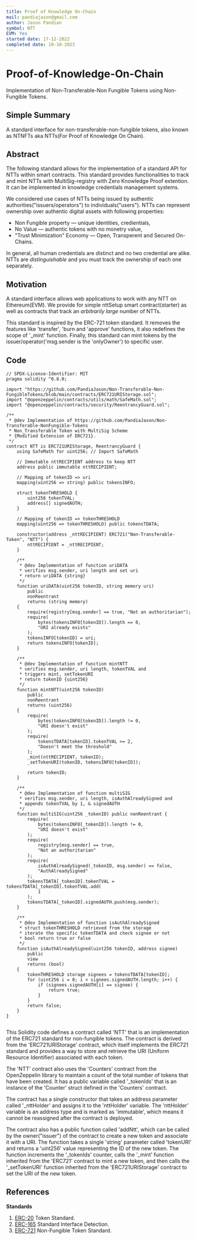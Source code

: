 ```yaml
---
title: Proof of Knowledge On-Chain
mail: pandiajason@gmail.com
author: Jason Pandian
symbol: NTT
EVM: Yes
started date: 17-12-2022
completed date: 10-10-2023
---
```


# Proof-of-Knowledge-On-Chain
Implementation of Non-Transferable-Non Fungible Tokens using Non-Fungible Tokens.

## Simple Summary

A standard interface for non-transferable-non-fungible tokens, also known as NTNFTs aka NTTs(For Proof of Knowledge On Chain).

## Abstract

The following standard allows for the implementation of a standard API for NTTs within smart contracts. This standard provides functionalities to track and mint NTTs with MultiSig-registry with Zero Knowledge Proof extention. It can be implemented in knowledge credentials management systems.

We considered use cases of NTTs being issued by authentic authorities("issuers/operators") to individuals("users"). NTTs can represent ownership over authentic digital assets with following properties:

- Non Fungible property — unique identities, credientials,
- No Value — authentic tokens with no monetry value,
- "Trust Minimization" Economy — Open, Transperent and Secured On-Chains.

In general, all human credentials are distinct and no two credential are alike. NTTs are *distinguishable* and you must track the ownership of each one separately.

## Motivation

A standard interface allows web applications to work with any NTT on Ethereum(EVM). We provide for simple nttSetup smart contract(starter) as well as contracts that track an *arbitrarily large* number of NTTs.

This standard is inspired by the ERC-721 token standard. It removes the features like 'transfer', 'burn and 'approve' functions, it also redefines the scope of '_mint' function. Finally, this standard can mint tokens by the issuer/operator('msg.sender is the 'onlyOwner') to specific user.


## Code

```solidity
// SPDX-License-Identifier: MIT
pragma solidity ^0.8.0;

import "https://github.com/PandiaJason/Non-Transferable-Non-FungibleTokens/blob/main/contracts/ERC721URIStorage.sol";
import "@openzeppelin/contracts/utils/math/SafeMath.sol";
import "@openzeppelin/contracts/security/ReentrancyGuard.sol";

/**
 * @dev Implementation of https://github.com/PandiaJason/Non-Transferable-NonFungible-Tokens
 * Non_Transferable Token with MultiSig Scheme
 * {Modified Extension of ERC721}.
 */
contract NTT is ERC721URIStorage, ReentrancyGuard {
    using SafeMath for uint256; // Import SafeMath

    // Immutable nttRECIPIENT address to keep NTT
    address public immutable nttRECIPIENT;

    // Mapping of tokenID => uri
    mapping(uint256 => string) public tokensINFO;

    struct tokenTHRESHOLD {
        uint256 tokenTVAL;
        address[] signedAUTH;
    }

    // Mapping of tokenID => tokenTHRESHOLD
    mapping(uint256 => tokenTHRESHOLD) public tokensTDATA;

    constructor(address _nttRECIPIENT) ERC721("Non-Transferable-Token", "NTT") {
        nttRECIPIENT = _nttRECIPIENT;
    }

    /**
     * @dev Implementation of function uriDATA
     * verifies msg.sender, uri length and set uri
     * return uriDATA {string}
     */
    function uriDATA(uint256 tokenID, string memory uri)
        public
        nonReentrant
        returns (string memory)
    {
        require(registry[msg.sender] == true, "Not an authoritarian");
        require(
            bytes(tokensINFO[tokenID]).length == 0,
            "URI already exists"
        );
        tokensINFO[tokenID] = uri;
        return tokensINFO[tokenID];
    }

    /**
     * @dev Implementation of function mintNTT
     * verifies msg.sender, uri length, tokenTVAL and
     * triggers mint, setTokenURI
     * return tokenID {uint256}
     */
    function mintNTT(uint256 tokenID)
        public
        nonReentrant
        returns (uint256)
    {
        require(
            bytes(tokensINFO[tokenID]).length != 0,
            "URI doesn't exist"
        );
        require(
            tokensTDATA[tokenID].tokenTVAL >= 2,
            "Doesn't meet the threshold"
        );
        _mint(nttRECIPIENT, tokenID);
        _setTokenURI(tokenID, tokensINFO[tokenID]);

        return tokenID;
    }

    /**
     * @dev Implementation of function multiSIG
     * verifies msg.sender, uri length, isAuthAlreadySigned and
     * appends tokenTVAL by 1, & signedAUTH
     */
    function multiSIG(uint256 _tokenID) public nonReentrant {
        require(
            bytes(tokensINFO[_tokenID]).length != 0,
            "URI doesn't exist"
        );
        require(
            registry[msg.sender] == true,
            "Not an authoritarian"
        );
        require(
            isAuthAlreadySigned(_tokenID, msg.sender) == false,
            "AuthAlreadySigned"
        );
        tokensTDATA[_tokenID].tokenTVAL = tokensTDATA[_tokenID].tokenTVAL.add(
            1
        );
        tokensTDATA[_tokenID].signedAUTH.push(msg.sender);
    }

    /**
     * @dev Implementation of function isAuthAlreadySigned
     * struct tokenTHRESHOLD retrieved from the storage
     * iterate the specific tokenTDATA and check signee or not
     * bool return true or false
     */
    function isAuthAlreadySigned(uint256 tokenID, address signee)
        public
        view
        returns (bool)
    {
        tokenTHRESHOLD storage signees = tokensTDATA[tokenID];
        for (uint256 i = 0; i < signees.signedAUTH.length; i++) {
            if (signees.signedAUTH[i] == signee) {
                return true;
            }
        }
        return false;
    }
}


```

This Solidity code defines a contract called 'NTT' that is an implementation of the ERC721 standard for non-fungible tokens. The contract is derived from the 'ERC721URIStorage' contract, which itself implements the ERC721 standard and provides a way to store and retrieve the URI (Uniform Resource Identifier) associated with each token.

The 'NTT' contract also uses the 'Counters' contract from the OpenZeppelin library to maintain a count of the total number of tokens that have been created. It has a public variable called '_tokenIds' that is an instance of the 'Counter' struct defined in the 'Counters' contract.

The contract has a single constructor that takes an address parameter called '_nttHolder' and assigns it to the 'nttHolder' variable. The 'nttHolder' variable is an address type and is marked as 'immutable', which means it cannot be reassigned after the contract is deployed.

The contract also has a public function called 'addNtt', which can be called by the owner("issuer") of the contract to create a new token and associate it with a URI. The function takes a single 'string' parameter called 'tokenURI' and returns a 'uint256' value representing the ID of the new token. The function increments the '_tokenIds' counter, calls the '_mint' function inherited from the 'ERC721' contract to mint a new token, and then calls the '_setTokenURI' function inherited from the 'ERC721URIStorage' contract to set the URI of the new token.






## References

**Standards**
1. [ERC-20](https://github.com/ethereum/EIPs/blob/master/EIPS/eip-20.md) Token Standard.
1. [ERC-165](https://github.com/ethereum/EIPs/blob/master/EIPS/eip-165.md) Standard Interface Detection.
1. [ERC-721](https://github.com/ethereum/EIPs/blob/master/EIPS/eip-721.md) Non-Fungible Token Standard.
